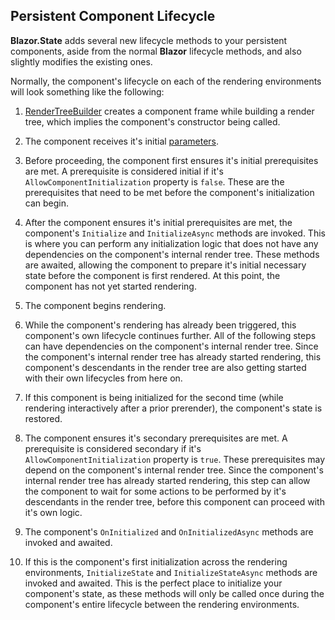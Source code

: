 ## Persistent Component Lifecycle

**Blazor.State** adds several new lifecycle methods to your persistent components, aside from the normal **Blazor** lifecycle methods, and also slightly modifies the existing ones.

Normally, the component's lifecycle on each of the rendering environments will look something like the following:

1. [RenderTreeBuilder](https://learn.microsoft.com/en-us/dotnet/api/microsoft.aspnetcore.components.rendering.rendertreebuilder) creates a component frame while building a render tree, which implies the component's constructor being called. 

2. The component receives it's initial [parameters](https://learn.microsoft.com/en-us/aspnet/core/blazor/components/#component-parameters). 
 
3. Before proceeding, the component first ensures it's initial prerequisites are met. A prerequisite is considered initial if it's `AllowComponentInitialization` property is `false`. These are the prerequisites that need to be met before the component's initialization can begin.

4. After the component ensures it's initial prerequisites are met, the component's `Initialize` and `InitializeAsync` methods are invoked. This is where you can perform any initialization logic that does not have any dependencies on the component's internal render tree. These methods are awaited, allowing the component to prepare it's initial necessary state before the component is first rendered. At this point, the component has not yet started rendering.

5. The component begins rendering.

6. While the component's rendering has already been triggered, this component's own lifecycle continues further. All of the following steps can have dependencies on the component's internal render tree. Since the component's internal render tree has already started rendering, this component's descendants in the render tree are also getting started with their own lifecycles from here on.

7. If this component is being initialized for the second time (while rendering interactively after a prior prerender), the component's state is restored. 

8. The component ensures it's secondary prerequisites are met. A prerequisite is considered secondary if it's `AllowComponentInitialization` property is `true`. These prerequisites may depend on the component's internal render tree. Since the component's internal render tree has already started rendering, this step can allow the component to wait for some actions to be performed by it's descendants in the render tree, before this component can proceed with it's own logic.

9.  The component's `OnInitialized` and `OnInitializedAsync` methods are invoked and awaited.

10. If this is the component's first initialization across the rendering environments, `InitializeState` and `InitializeStateAsync` methods are invoked and awaited. This is the perfect place to initialize your component's state, as these methods will only be called once during the component's entire lifecycle between the rendering environments.